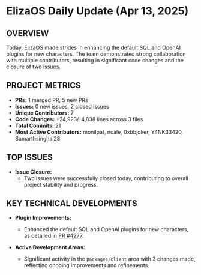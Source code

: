 # ElizaOS Daily Update (Apr 13, 2025)

## OVERVIEW 
Today, ElizaOS made strides in enhancing the default SQL and OpenAI plugins for new characters. The team demonstrated strong collaboration with multiple contributors, resulting in significant code changes and the closure of two issues.

## PROJECT METRICS
- **PRs:** 1 merged PR, 5 new PRs
- **Issues:** 0 new issues, 2 closed issues
- **Unique Contributors:** 7
- **Code Changes:** +24,923/-4,838 lines across 3 files
- **Total Commits:** 21
- **Most Active Contributors:** monilpat, ncale, 0xbbjoker, Y4NK33420, Samarthsinghal28

## TOP ISSUES
- **Issue Closure:**
  - Two issues were successfully closed today, contributing to overall project stability and progress.

## KEY TECHNICAL DEVELOPMENTS
- **Plugin Improvements:**
  - Enhanced the default SQL and OpenAI plugins for new characters, as detailed in [PR #4277](https://github.com/elizaos/eliza/pull/4277).
  
- **Active Development Areas:**
  - Significant activity in the `packages/client` area with 3 changes made, reflecting ongoing improvements and refinements.